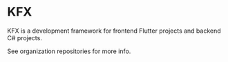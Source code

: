 # KFX
KFX is a development framework for frontend Flutter projects and backend C# projects.

See organization repositories for more info.
